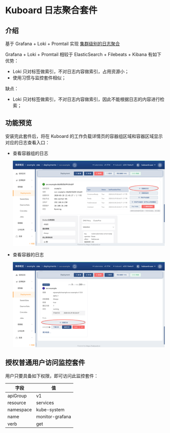 # Kuboard 日志聚合套件

## 介绍

基于 Grafana + Loki + Promtail 实现 <a href="https://kuboard.cn/learning/k8s-advanced/logs/cluster.html" target="_blank">集群级别的日志聚合</a>

Grafana + Loki + Promtail 相较于 ElasticSearch + Filebeats + Kibana 有如下优势：

* Loki 只对标签做索引，不对日志内容做索引，占用资源小；
* 使用习惯与监控套件相似；

缺点：

* Loki 只对标签做索引，不对日志内容做索引，因此不能根据日志的内容进行检索；



## 功能预览

安装完此套件后，将在 Kuboard 的工作负载详情页的容器组区域和容器区域显示对应的日志查看入口：

* 查看容器组的日志

  ![image-20200609223404603](README.assets/image-20200609223404603.png)

* 查看容器的日志

  ![image-20200609223514774](README.assets/image-20200609223514774.png)



## 授权普通用户访问监控套件

用户只要具备如下权限，即可访问此监控套件：

| 字段      | 值                           |
| --------- | ---------------------------- |
| apiGroup  | v1                           |
| resource  | services                     |
| namespace | kube-system                  |
| name      | monitor-grafana              |
| verb      | get                          |
